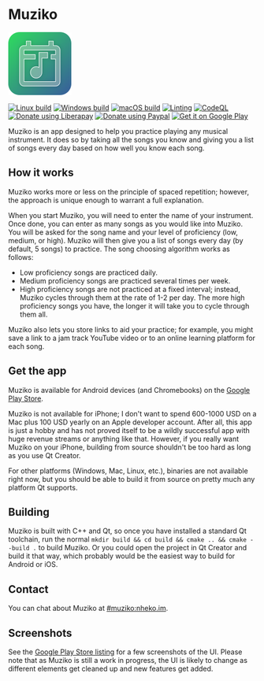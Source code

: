 <!--
SPDX-FileCopyrightText: 2023 Loren Burkholder <computersemiexpert@outlook.com>

SPDX-License-Identifier: GPL-3.0-or-later
-->

# Muziko

![Muziko logo](./qml/icons/logo-128.png)

[![Linux build](https://github.com/LorenDB/muziko/actions/workflows/linux-build.yml/badge.svg)](https://github.com/LorenDB/muziko/actions/workflows/linux-build.yml) [![Windows build](https://github.com/LorenDB/muziko/actions/workflows/windows-build.yml/badge.svg)](https://github.com/LorenDB/muziko/actions/workflows/windows-build.yml) [![macOS build](https://github.com/LorenDB/muziko/actions/workflows/macos-build.yml/badge.svg)](https://github.com/LorenDB/muziko/actions/workflows/macos-build.yml) [![Linting](https://github.com/LorenDB/muziko/actions/workflows/linting.yml/badge.svg)](https://github.com/LorenDB/muziko/actions/workflows/linting.yml) [![CodeQL](https://github.com/LorenDB/muziko/actions/workflows/codeql-analysis.yml/badge.svg)](https://github.com/LorenDB/muziko/actions/workflows/codeql-analysis.yml) [![Donate using Liberapay](https://img.shields.io/badge/donate-liberapay-yellow)](https://liberapay.com/LorenDB/donate) [![Donate using Paypal](https://img.shields.io/badge/donate-paypal-blue)](https://paypal.me/lorendev)
[![Get it on Google Play](https://img.shields.io/badge/get%20it%20on-google%20play-green)](https://play.google.com/store/apps/details?id=dev.lorendb.muziko)

Muziko is an app designed to help you practice playing any musical instrument. It does so by taking all the songs you know and giving you a list of songs every day based on how well you know each song.

## How it works

Muziko works more or less on the principle of spaced repetition; however, the approach is unique enough to warrant a full explanation.

When you start Muziko, you will need to enter the name of your instrument. Once done, you can enter as many songs as you would like into Muziko. You will be asked for the song name and your level of proficiency (low, medium, or high). Muziko will then give you a list of songs every day (by default, 5 songs) to practice. The song choosing algorithm works as follows:

- Low proficiency songs are practiced daily.
- Medium proficiency songs are practiced several times per week.
- High proficiency songs are not practiced at a fixed interval; instead, Muziko cycles through them at the rate of 1-2 per day. The more high proficiency songs you have, the longer it will take you to cycle through them all.

Muziko also lets you store links to aid your practice; for example, you might save a link to a jam track YouTube video or to an online learning platform for each song.

## Get the app

Muziko is available for Android devices (and Chromebooks) on the [Google Play Store](https://play.google.com/store/apps/details?id=dev.lorendb.muziko).

Muziko is not available for iPhone; I don't want to spend 600-1000 USD on a Mac plus 100 USD yearly on an Apple developer account. After all, this app is just a hobby and has not proved itself to be a wildly successful app with huge revenue streams or anything like that. However, if you really want Muziko on your iPhone, building from source shouldn't be too hard as long as you use Qt Creator.

For other platforms (Windows, Mac, Linux, etc.), binaries are not available right now, but you should be able to build it from source on pretty much any platform Qt supports.

## Building

Muziko is built with C++ and Qt, so once you have installed a standard Qt toolchain, run the normal `mkdir build && cd build && cmake .. && cmake --build .` to build Muziko. Or you could open the project in Qt Creator and build it that way, which probably would be the easiest way to build for Android or iOS.

## Contact

You can chat about Muziko at [#muziko:nheko.im](https://matrix.to/#/#muziko:nheko.im).

## Screenshots

See the [Google Play Store listing](https://play.google.com/store/apps/details?id=dev.lorendb.muziko) for a few screenshots of the UI. Please note that as Muziko is still a work in progress, the UI is likely to change as different elements get cleaned up and new features get added.
